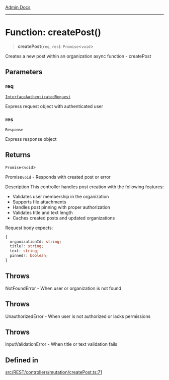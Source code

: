 [Admin Docs](/)

***

# Function: createPost()

> **createPost**(`req`, `res`): `Promise`\<`void`\>

Creates a new post within an organization
async
function - createPost

## Parameters

### req

[`InterfaceAuthenticatedRequest`](../../../../../middleware/isAuth/interfaces/InterfaceAuthenticatedRequest.md)

Express request object with authenticated user

### res

`Response`

Express response object

## Returns

`Promise`\<`void`\>

Promise`void` - Responds with created post or error

Description
This controller handles post creation with the following features:
- Validates user membership in the organization
- Supports file attachments
- Handles post pinning with proper authorization
- Validates title and text length
- Caches created posts and updated organizations

Request body expects:
```typescript
{
  organizationId: string;
  title?: string;
  text: string;
  pinned?: boolean;
}
```

## Throws

NotFoundError - When user or organization is not found

## Throws

UnauthorizedError - When user is not authorized or lacks permissions

## Throws

InputValidationError - When title or text validation fails

## Defined in

[src/REST/controllers/mutation/createPost.ts:71](https://github.com/Suyash878/talawa-api/blob/cfd688207611ba245c99edd8dbaccb2cdbf6a043/src/REST/controllers/mutation/createPost.ts#L71)
